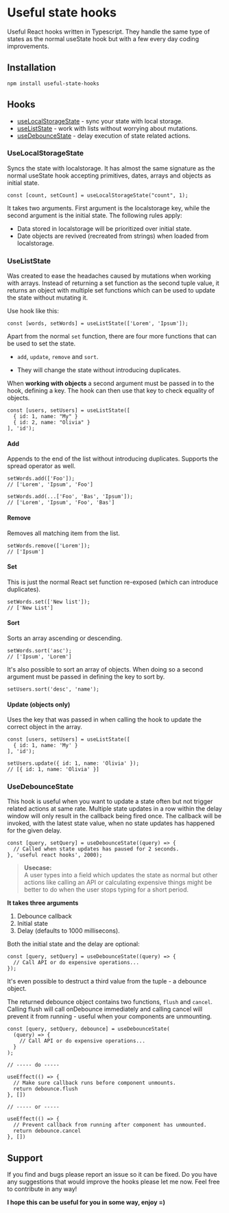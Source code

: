 # Useful state hooks

Useful React hooks written in Typescript. They handle the same type of states as the normal useState hook but with a few every day coding improvements.

## Installation

```
npm install useful-state-hooks
```

## Hooks

- [useLocalStorageState](#use-local-storage-state) - sync your state with local storage.
- [useListState](#use-list-state) - work with lists without worrying about mutations.
- [useDebounceState](#use-debounce-state) - delay execution of state related actions.

### <a name="use-local-storage-state"></a>UseLocalStorageState

Syncs the state with localstorage. It has almost the same signature as the normal useState hook accepting primitives, dates, arrays and objects as initial state.

```
const [count, setCount] = useLocalStorageState("count", 1);
```

It takes two arguments. First argument is the localstorage key, while the second argument is the initial state. The following rules apply:

- Data stored in localstorage will be prioritized over initial state.
- Date objects are revived (recreated from strings) when loaded from localstorage.

### <a name="use-list-state"></a>UseListState

Was created to ease the headaches caused by mutations when working with arrays. Instead of returning a set function as the second tuple value, it returns an object with multiple set functions which can be used to update the state without mutating it.

Use hook like this:

```
const [words, setWords] = useListState(['Lorem', 'Ipsum']);
```

Apart from the normal `set` function, there are four more functions that can be used to set the state.

- `add`, `update`, `remove` and `sort`.

- They will change the state without introducing duplicates.

When **working with objects** a second argument must be passed in to the hook, defining a key. The hook can then use that key to check equality of objects.

```
const [users, setUsers] = useListState([
  { id: 1, name: "My" }
  { id: 2, name: "Olivia" }
], 'id');
```

#### **Add**

Appends to the end of the list without introducing duplicates. Supports the spread operator as well.

```
setWords.add(['Foo']);
// ['Lorem', 'Ipsum', 'Foo']

setWords.add(...['Foo', 'Bas', 'Ipsum']);
// ['Lorem', 'Ipsum', 'Foo', 'Bas']
```

#### **Remove**

Removes all matching item from the list.

```
setWords.remove(['Lorem']);
// ['Ipsum']
```

#### **Set**

This is just the normal React set function re-exposed (which can introduce duplicates).

```
setWords.set(['New list']);
// ['New List']
```

#### **Sort**

Sorts an array ascending or descending.

```
setWords.sort('asc');
// ['Ipsum', 'Lorem']
```

It's also possible to sort an array of objects. When doing so a second argument must be passed in defining the key to sort by.

```
setUsers.sort('desc', 'name');
```

#### **Update (objects only)**

Uses the key that was passed in when calling the hook to update the correct object in the array.

```
const [users, setUsers] = useListState([
  { id: 1, name: 'My' }
], 'id');

setUsers.update({ id: 1, name: 'Olivia' });
// [{ id: 1, name: 'Olivia' }]
```

### <a name="use-debounce-state"></a>UseDebounceState

This hook is useful when you want to update a state often but not trigger related actions at same rate. Multiple state updates in a row within the delay window will only result in the callback being fired once. The callback will be invoked, with the latest state value, when no state updates has happened for the given delay.

```
const [query, setQuery] = useDebounceState((query) => {
  // Called when state updates has paused for 2 seconds.
}, 'useful react hooks', 2000);
```

> **Usecase:**\
> A user types into a field which updates the state as normal but other actions like calling an API or calculating expensive things might be better to do when the user stops typing for a short period.

**It takes three arguments**

1. Debounce callback
2. Initial state
3. Delay (defaults to 1000 millisecons).

Both the initial state and the delay are optional:

```
const [query, setQuery] = useDebounceState((query) => {
  // Call API or do expensive operations...
});
```

It's even possible to destruct a third value from the tuple - a debounce object.

The returned debounce object contains two functions, `flush` and `cancel`. Calling flush will call onDebounce immediately and calling cancel will prevent it from running - useful when your components are unmounting.

```
const [query, setQuery, debounce] = useDebounceState(
  (query) => {
    // Call API or do expensive operations...
  }
);

// ----- do -----

useEffect(() => {
  // Make sure callback runs before component unmounts.
  return debounce.flush
}, [])

// ----- or -----

useEffect(() => {
  // Prevent callback from running after component has unmounted.
  return debounce.cancel
}, [])

```

## Support

If you find and bugs please report an issue so it can be fixed. Do you have any suggestions that would improve the hooks please let me now. Feel free to contribute in any way!

**I hope this can be useful for you in some way, enjoy =)**
